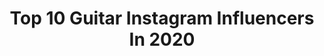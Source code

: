 ---
title: Top 10 Guitar Instagram Influencers In 2020
description: >-
  Find top guitar Instagram influencers in 2020. Most popular hashtags: #fender #rock #guitar #gibson.
platform: Instagram
profiles:
  - username: "coryjwong"
    fullname: >-
      CORY WONG
    location: "United States"
    followers: 167432
    engagement: 738
    commentsToLikes: 0.021466
    avatar: "https://scontent-lhr8-1.cdninstagram.com/v/t51.2885-19/s320x320/20184698_1442686559144048_3362214632553971712_a.jpg?_nc_ht=scontent-lhr8-1.cdninstagram.com&_nc_ohc=oeHV2lISki8AX_x01Qq&oh=f921f0345928c2fa27f933278eb75c6d&oe=5EBB6EC8"
    verified: true
    hashtags: "#guitar"
  - username: "guitar"
    fullname: >-
      Guitar.com
    location: "United States"
    followers: 73398
    engagement: 157
    commentsToLikes: 0.006196
    avatar: "https://scontent-ams4-1.cdninstagram.com/v/t51.2885-19/s320x320/46818703_1224750174342065_4230899638212755456_n.jpg?_nc_ht=scontent-ams4-1.cdninstagram.com&_nc_ohc=gzRel8rNhz8AX8I5XrK&oh=9fe5d2df598611f2c379b3129ec19174&oe=5EB1EA30"
    verified: false
    hashtags: "#lennon, #musicfestivalseason, #rickenbacker, #blackguard"
  - username: "guitarporn"
    fullname: >-
      𝙶𝚞𝚒𝚝𝚊𝚛𝙿𝚘𝚛𝚗®
    location: "United Kingdom"
    followers: 15077
    engagement: 244
    commentsToLikes: 0.006916
    avatar: "https://scontent-amt2-1.cdninstagram.com/v/t51.2885-19/s320x320/41479388_276911869828510_8315352677022171136_n.jpg?_nc_ht=scontent-amt2-1.cdninstagram.com&_nc_ohc=3Z9T_h3dty8AX-b-_oa&oh=b35cf5b73085b4ed73ae1eb520a98526&oe=5EB4CC75"
    verified: false
    hashtags: "#guitarporn, #overdrive, #guitarporn, #fender"
  - username: "jacksonfelt"
    fullname: >-
      Jackson Felt
    location: "United States"
    followers: 1059325
    engagement: 1704
    commentsToLikes: 0.090082
    avatar: "https://scontent-lht6-1.cdninstagram.com/v/t51.2885-19/s320x320/92664135_2740543215992792_8890236751126200320_n.jpg?_nc_ht=scontent-lht6-1.cdninstagram.com&_nc_ohc=mfuN3-iPEp4AX9--r5C&oh=96eedcb4cd089e9322522e56319e2af2&oe=5EB839B7"
    verified: false
    hashtags: ""
  - username: "annie_foxy_"
    fullname: >-
      Annie ♡
    location: "Ukraine"
    followers: 169258
    engagement: 765
    commentsToLikes: 0.030247
    avatar: "https://scontent-ams4-1.cdninstagram.com/v/t51.2885-19/s320x320/90090152_221429795630354_5565618256531685376_n.jpg?_nc_ht=scontent-ams4-1.cdninstagram.com&_nc_ohc=OFOmEFkU8AAAX8KTsn1&oh=b9a80c05a08715af3371e692734e9569&oe=5EB7E7F9"
    verified: false
    hashtags: ""
  - username: "moolattemusic"
    fullname: >-
      Moo Latte
    location: "South Africa"
    followers: 8831
    engagement: 1230
    commentsToLikes: 0.211702
    avatar: "https://scontent-amt2-1.cdninstagram.com/v/t51.2885-19/s320x320/81388216_2690989280997693_6409061511758610432_n.jpg?_nc_ht=scontent-amt2-1.cdninstagram.com&_nc_ohc=AsqcbIFEOKAAX-wIvrz&oh=546c137a0001663eb57c3ae9127f3db7&oe=5EBB16FA"
    verified: false
    hashtags: "#beatsforlease, #instrumentalbeats, #ableton, #workaholic"
  - username: "experience_jimi"
    fullname: >-
      experience_jimi
    location: "Italy"
    followers: 11375
    engagement: 1258
    commentsToLikes: 0.059186
    avatar: "https://scontent-lhr8-1.cdninstagram.com/v/t51.2885-19/s320x320/42003637_522454074888175_4389348437825421312_n.jpg?_nc_ht=scontent-lhr8-1.cdninstagram.com&_nc_ohc=mhTOM5dIh3UAX9B-loR&oh=5d755e2b6dcb64efb8d1359f52cb3ad9&oe=5EBAF660"
    verified: false
    hashtags: "#guitarporn, #artwork, #iorestoacasa, #straturday"
  - username: "thetynedaniel"
    fullname: >-
      Dan Porter
    location: "United Kingdom"
    followers: 5658
    engagement: 2305
    commentsToLikes: 0.054576
    avatar: "https://scontent-lht6-1.cdninstagram.com/v/t51.2885-19/s320x320/71025520_2453636804961659_5190835527632289792_n.jpg?_nc_ht=scontent-lht6-1.cdninstagram.com&_nc_ohc=DWIdL2CTD1MAX8zoNUq&oh=594c3b39774aba2d5c6a7842e81fc57f&oe=5EB802F7"
    verified: false
    hashtags: "#loughborough, #light, #guitarist, #drummer"
  - username: "andytaylorofficial"
    fullname: >-
      Andy Taylor
    location: "United Kingdom"
    followers: 5511
    engagement: 1443
    commentsToLikes: 0.061990
    avatar: "https://scontent-lht6-1.cdninstagram.com/v/t51.2885-19/s320x320/73095499_552673085300594_7913392116628193280_n.jpg?_nc_ht=scontent-lht6-1.cdninstagram.com&_nc_ohc=PAzYBg2vzFoAX_aB5zf&oh=87a8649ccfe712af51792fa51c433412&oe=5EBA18BE"
    verified: false
    hashtags: "#reefband, #mrgarystringer, #jackbessant, #jessejameswoods"
  - username: "alien10969strays"
    fullname: >-
      Angie Zelli
    location: ""
    followers: 19165
    engagement: 1314
    commentsToLikes: 0.042260
    avatar: "https://scontent-lax3-2.cdninstagram.com/v/t51.2885-19/s320x320/87345454_182165026413437_2774488713609084928_n.jpg?_nc_ht=scontent-lax3-2.cdninstagram.com&_nc_ohc=nByYcaj5EuEAX-MMX3n&oh=e60bc56221d998e5dd09b4e9a2ebcba5&oe=5E9F2967"
    verified: false
    hashtags: "#emoaesthetic, #grungestyle, #greenhair, #scenehair"
---